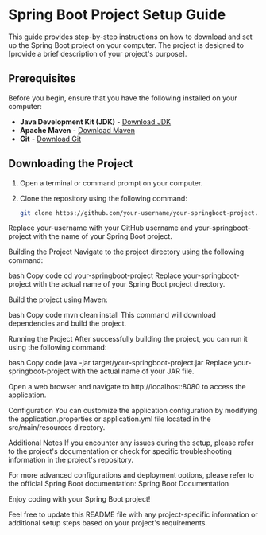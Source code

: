 # Spring Boot Project Setup Guide

This guide provides step-by-step instructions on how to download and set up the Spring Boot project on your computer. The project is designed to [provide a brief description of your project's purpose].

## Prerequisites

Before you begin, ensure that you have the following installed on your computer:

- **Java Development Kit (JDK)** - [Download JDK](https://www.oracle.com/java/technologies/javase-downloads.html)
- **Apache Maven** - [Download Maven](https://maven.apache.org/download.cgi)
- **Git** - [Download Git](https://git-scm.com/downloads)

## Downloading the Project

1. Open a terminal or command prompt on your computer.

2. Clone the repository using the following command:

   ```bash
   git clone https://github.com/your-username/your-springboot-project.git
Replace your-username with your GitHub username and your-springboot-project with the name of your Spring Boot project.

Building the Project
Navigate to the project directory using the following command:

bash
Copy code
cd your-springboot-project
Replace your-springboot-project with the actual name of your Spring Boot project directory.

Build the project using Maven:

bash
Copy code
mvn clean install
This command will download dependencies and build the project.

Running the Project
After successfully building the project, you can run it using the following command:

bash
Copy code
java -jar target/your-springboot-project.jar
Replace your-springboot-project with the actual name of your JAR file.

Open a web browser and navigate to http://localhost:8080 to access the application.

Configuration
You can customize the application configuration by modifying the application.properties or application.yml file located in the src/main/resources directory.

Additional Notes
If you encounter any issues during the setup, please refer to the project's documentation or check for specific troubleshooting information in the project's repository.

For more advanced configurations and deployment options, please refer to the official Spring Boot documentation: Spring Boot Documentation

Enjoy coding with your Spring Boot project!

Feel free to update this README file with any project-specific information or additional setup steps based on your project's requirements.
